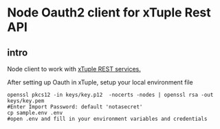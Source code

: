 Node Oauth2 client for xTuple Rest API
====


intro
----
Node client to work with [xTuple REST services.](http://github.com/xtuple/xtuple)

After setting up Oauth in xTuple, setup  your local environment file

```shell
openssl pkcs12 -in keys/key.p12  -nocerts -nodes | openssl rsa -out keys/key.pem
#Enter Import Password: default 'notasecret'
cp sample.env .env
#open .env and fill in your environment variables and credentials
```
